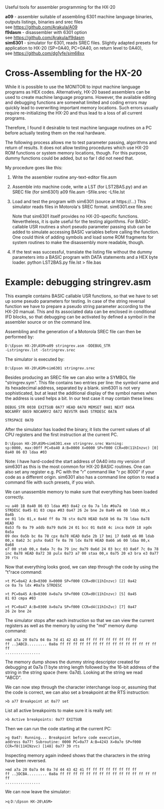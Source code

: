 Useful tools for assembler programming for the HX-20

<b>a09</b> - assembler suitable of assembling 6301 machine language binaries, outputs listings, binaries and srec files<br>
   see https://github.com/Arakula/A09<br>
<b>f9dasm</b> - disassembler with 6301 option<br>
   see https://github.com/Arakula/f9dasm<br>
<b>sim6301</b> - simulator for 6301, reads SREC files. Slightly adapted presets for application to HX-20 (SP=0A40, PC=0A40, on return level to 0A40),<br>
   see https://github.com/dg1yfe/sim68xx<br>


Cross-Assembling for the HX-20
==============================
While it is possible to use the MONITOR to input machine language programs as HEX codes.
Alternatively, HX-20 based assemblers can be used to create machine language programs.
However, the available editing and debugging functions are somewhat limited and coding
errors may quickly lead to overwriting important memory locations.
Such errors usually require re-initializing the HX-20 and thus lead to a loss of all current programs.

Therefore, I found it desirable to test machine language routines on a PC before actually testing
them on the real hardware.

The following process allows me to test parameter passing, algorithms and return of results.
It does not allow testing procedures which use HX-20 ROM functions or system memory locations, though.
For this purpose, dummy functions could be added, but so far I did not need that.

My procedure goes like this:

1) Write the assembler routine
   any-text-editor file.asm

2) Assemble into machine code, write a LST (for LST2BAS.py) and an SREC file (for sim6301)
   a09 file.asm -Sfile.srec -Lfile.lst

3) Load and test the program with sim6301 (source at https://...) This simulator reads files in Motorola's SREC format.
   sim6301.exe file.srec

   Note that sim6301 itself provides no HX-20-specific functions. Nevertheless, 
   it is quite useful for the testing algorithms.
   For BASIC-callable USR routines a short pseudo parameter passing stub can be 
   added to simulate accessing BASIC variables before calling the function.
   One could think of adding symbols and load some ROM fragments for system routines to make the disassembly more readable, though.

5) If the test was successful, translate the listing file without the dummy parameters into a BASIC program
   with DATA statements and a HEX byte loader.
   python LST2BAS.py file.lst > file.bas


	
Example: debugging stringrev.asm
================================
This example contains BASIC callable USR functions, so that we have to set up
some pseudo parameters for testing.
In case of the string reversal function we have to prepare a pseudo string 
parameter according to the HX-20 manual.
This and its associated data can be enclosed in conditional IFD blocks,
so that debugging can be activated by defined a symbol in the assembler
source or on the command line.

Assembling and the generation of a Motorola SREC file can then 
be performed by:

<code>D:\Epson HX-20\ASM>a09 stringrev.asm  -DDEBUG_STR -Lstringrev.lst -Sstringrev.srec</code>

The simulator is executed by:

<code>D:\Epson HX-20\ASM>sim6301 stringrev.srec</code>

Besides producing an SREC file we can also write a SYMBOL file
"stringrev.sym". This file contains two entries per line: the
symbol name and its hexadecimal address, separated by a blank.
sim6301 is not very sophisticated, but at least the additional
display of the symbol names when the address is used helps a
bit. In our test case it may contain these lines:

<code>DEBUG_STR 0038
EXITSUB 0A77
HEAD 0A78
MEMSET 0A81
NEXT 0A5A
NOCARRY 0A59
NOCARRY2 0A72
REVSTR 0A45
STRDESC 0A7A  
STRSPACE 0A7D</code>

After the simulator has loaded the binary, it lists the current
values of all CPU registers and the first instruction at the current PC.

<code>D:\Epson HX-20\ASM>sim6301.exe stringrev.srec
Warning: sp:0000, max:00ff
PC=0a40 A:B=0000 X=0000 SP=f000 CCR=d0(11hInzvc)        [0]
0a40    86 03           ldaa #03</code>

Note:
I have hard-coded the start address of 0A40 into my version of sim6301
as this is the most common for HX-20 BASIC routines. 
One can also set any register e.g. PC with the "r" command like "r pc 8000"
if your code as a different origin. sim6301 also has a command line option
to read a command file with such presets, if you wish.

We can unassemble memory to make sure that everything has been loaded correctly.

<code>>u a40 1B
0a40    86 03           ldaa #03
0a42    ce 0a 7a        ldx  #0a7a      STRDESC
0a45    81 03           cmpa #03
0a47    26 2e           bne  2e
0a49    e6 00           ldab 00,x
0a4b    ee 01           ldx  01,x
0a4d    ff 0a 78        stx  0a78       HEAD
0a50    b6 0a 78        ldaa 0a78       HEAD
0a53    fb 0a 79        addb 0a79
0a56    24 01           bcc  01
0a58    4c              inca
0a59    18              xgdx
0a5a    09              dex
0a5b    bc 0a 78        cpx  0a78       HEAD
0a5e    2b 17           bmi  17
0a60    e6 00           ldab 00,x
0a62    3c              pshx
0a63    fe 0a 78        ldx  0a78       HEAD
0a66    a6 00           ldaa 00,x
0a68    e7 00           stab 00,x
0a6a    7c 0a 79        inc 0a79
0a6d    24 03           bcc  03
0a6f    7c 0a 78        inc 0a78        HEAD
0a72    38              pulx
0a73    a7 00           staa 00,x
0a75    20 e3           bra  e3
0a77    39              rts</code>

Now that everything looks good, we can step through the code by
using the "t"race command:

<code>>t
PC=0a42 A:B=0300 X=0000 SP=f000 CCR=d0(11hInzvc)        [2]
0a42    ce 0a 7a        ldx  #0a7a      STRDESC</code>

<code>>t
PC=0a45 A:B=0300 X=0a7a SP=f000 CCR=d0(11hInzvc)        [5]
0a45    81 03           cmpa #03</code>

<code>>t
PC=0a47 A:B=0300 X=0a7a SP=f000 CCR=d4(11hInZvc)        [7]
0a47    26 2e           bne  2e</code>

The simulator stops after each instruction so that we can view 
the current registers as well as the memory by using the "md" 
memory dump command:

<code>>md a7a 20
0a7a    04 0a 7d 41 42 43 44 ff ff ff ff ff ff ff ff ff  ..}ABCD.........
0a8a    ff ff ff ff ff ff ff ff ff ff ff ff ff ff ff ff  ................</code>


The memory dump shows the dummy string descriptor created for debugging
at 0a7a (1 byte string length followed by the 16-bit address of the string in
the string space (here: 0a7d). Looking at the string we read "ABCD".

We can now step through the character interchange loop or, assuming that
the code is correct, we can also set a breakpoint at the RTS instruction:

<code>>b a77
Breakpoint at 0a77 set</code>

List all active breakpoints to make sure it is really set:

<code>>b
Active breakpoints:
        0a77    EXITSUB</code>
  
Then we can run the code starting at the current PC:

<code>>g
0a47: Running...
Breakpoint before code execution, address 0a77!
Subroutine: 0000
PC=0a77 A:B=4243 X=0a7e SP=f000 CCR=f8(11HINzvc)        [148]
0a77    39              rts</code>

Inspecting memory again indeed shows that the characters in the string have been reversed.

<code>>md a7a 20
0a7a    04 0a 7d 44 43 42 41 ff ff ff ff ff ff ff ff ff  ..}DCBA.........
0a8a    ff ff ff ff ff ff ff ff ff ff ff ff ff ff ff ff  ................</code>

We can now leave the simulator:

<code>>q</code>
<code>D:\Epson HX-20\ASM></code>
